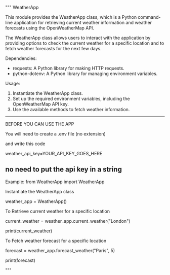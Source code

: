 """
WeatherApp

This module provides the WeatherApp class, which is a Python command-line application
for retrieving current weather information and weather forecasts using the OpenWeatherMap API.

The WeatherApp class allows users to interact with the application by providing options to
check the current weather for a specific location and to fetch weather forecasts for the next
few days.

Dependencies:
- requests: A Python library for making HTTP requests.
- python-dotenv: A Python library for managing environment variables.

Usage:
1. Instantiate the WeatherApp class.
2. Set up the required environment variables, including the OpenWeatherMap API key.
3. Use the available methods to fetch weather information.

-------------------------------------------------------------------------------
BEFORE YOU CAN USE THE APP

You will need to create a .env file (no extension)

and write this code

weather_api_key=YOUR_API_KEY_GOES_HERE

no need to put the api key in a string
-------------------------------------------------------------------------------


Example:
from WeatherApp import WeatherApp

Instantiate the WeatherApp class


weather_app = WeatherApp()

To Retrieve current weather for a specific location


current_weather = weather_app.current_weather("London")


print(current_weather)


To Fetch weather forecast for a specific location


forecast = weather_app.forecast_weather("Paris", 5)


print(forecast)


"""
